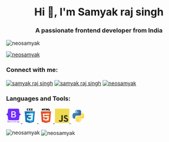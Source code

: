 <h1 align="center">Hi 👋, I'm Samyak raj singh</h1>
<h3 align="center">A passionate frontend developer from India</h3>

<p align="left"> <img src="https://komarev.com/ghpvc/?username=neosamyak&label=Profile%20views&color=0e75b6&style=flat" alt="neosamyak" /> </p>

<p align="left"> <a href="https://github.com/ryo-ma/github-profile-trophy"><img src="https://github-profile-trophy.vercel.app/?username=neosamyak" alt="neosamyak" /></a> </p>

<h3 align="left">Connect with me:</h3>
<p align="left">
<a href="https://linkedin.com/in/samyak raj singh" target="blank"><img align="center" src="https://raw.githubusercontent.com/rahuldkjain/github-profile-readme-generator/master/src/images/icons/Social/linked-in-alt.svg" alt="samyak raj singh" height="30" width="40" /></a>
<a href="https://www.codechef.com/users/samyak raj singh" target="blank"><img align="center" src="https://cdn.jsdelivr.net/npm/simple-icons@3.1.0/icons/codechef.svg" alt="samyak raj singh" height="30" width="40" /></a>
<a href="https://www.leetcode.com/neosamyak" target="blank"><img align="center" src="https://raw.githubusercontent.com/rahuldkjain/github-profile-readme-generator/master/src/images/icons/Social/leet-code.svg" alt="neosamyak" height="30" width="40" /></a>
</p>

<h3 align="left">Languages and Tools:</h3>
<p align="left"> <a href="https://getbootstrap.com" target="_blank" rel="noreferrer"> <img src="https://raw.githubusercontent.com/devicons/devicon/master/icons/bootstrap/bootstrap-plain-wordmark.svg" alt="bootstrap" width="40" height="40"/> </a> <a href="https://www.w3schools.com/css/" target="_blank" rel="noreferrer"> <img src="https://raw.githubusercontent.com/devicons/devicon/master/icons/css3/css3-original-wordmark.svg" alt="css3" width="40" height="40"/> </a> <a href="https://www.w3.org/html/" target="_blank" rel="noreferrer"> <img src="https://raw.githubusercontent.com/devicons/devicon/master/icons/html5/html5-original-wordmark.svg" alt="html5" width="40" height="40"/> </a> <a href="https://developer.mozilla.org/en-US/docs/Web/JavaScript" target="_blank" rel="noreferrer"> <img src="https://raw.githubusercontent.com/devicons/devicon/master/icons/javascript/javascript-original.svg" alt="javascript" width="40" height="40"/> </a> <a href="https://www.python.org" target="_blank" rel="noreferrer"> <img src="https://raw.githubusercontent.com/devicons/devicon/master/icons/python/python-original.svg" alt="python" width="40" height="40"/> </a> </p>

<p><img align="left" src="https://github-readme-stats.vercel.app/api/top-langs?username=neosamyak&show_icons=true&locale=en&layout=compact" alt="neosamyak" /></p>

<p>&nbsp;<img align="center" src="https://github-readme-stats.vercel.app/api?username=neosamyak&show_icons=true&locale=en" alt="neosamyak" /></p>
